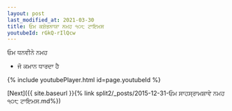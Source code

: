 ```yaml
---
layout: post
last_modified_at: 2021-03-30
title: ਓਮ ਕਸ਼ੋਭਨਾਯਾ ਨਮਹ ੧੦੮ ਟਾਇਮਸ
youtubeId: rGkQ-rIlQcw
---
```

 
 
 ਓਮ ਧਨਵੀਨੇ ਨਮਹ  
 
 -  ਜੋ ਕਮਾਨ ਧਾਰਦਾ ਹੈ 
 
  
 
  
 
 
 
 
 
 


{% include youtubePlayer.html id=page.youtubeId %}
 
[Next]({{ site.baseurl }}{% link  split2/_posts/2015-12-31-ਓਮ ਸਾਹਸ੍ਰਾਮਸ਼ਾਵੇ ਨਮਹ ੧੦੮ ਟਾਇਮਸ.md%})
 
